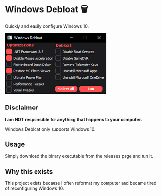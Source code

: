 # Windows Debloat 🗑️
Quickly and easily configure Windows 10.

![alt text](https://raw.githubusercontent.com/LinJuz/WindowsDebloat/main/Screenshots/screenshot1.png)

## Disclaimer
**I am NOT responsible for anything that happens to your computer.**

Windows Debloat only supports Windows 10.

## Usage
Simply download the binary executable from the releases page and run it.

## Why this exists
This project exists because I often reformat my computer and became tired of reconfiguring Windows 10. 
